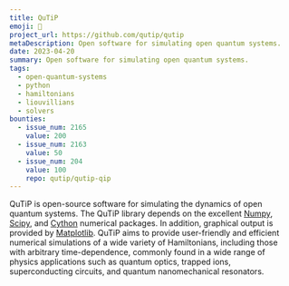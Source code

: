 ```yaml
---
title: QuTiP
emoji: 🐍
project_url: https://github.com/qutip/qutip
metaDescription: Open software for simulating open quantum systems.
date: 2023-04-20
summary: Open software for simulating open quantum systems.
tags:
  - open-quantum-systems
  - python
  - hamiltonians
  - liouvillians
  - solvers
bounties:
  - issue_num: 2165
    value: 200
  - issue_num: 2163
    value: 50
  - issue_num: 204
    value: 100
    repo: qutip/qutip-qip
---
```


QuTiP is open-source software for simulating the dynamics of open quantum systems. The QuTiP library depends on the excellent [Numpy](https://www.numpy.org/), [Scipy](https://www.scipy.org/), and [Cython](https://cython.org/) numerical packages. In addition, graphical output is provided by [Matplotlib](https://matplotlib.org/). QuTiP aims to provide user-friendly and efficient numerical simulations of a wide variety of Hamiltonians, including those with arbitrary time-dependence, commonly found in a wide range of physics applications such as quantum optics, trapped ions, superconducting circuits, and quantum nanomechanical resonators.
